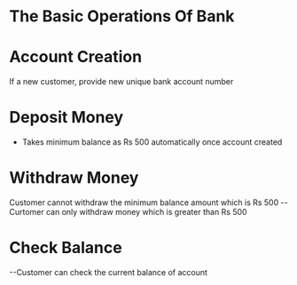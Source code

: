 # The Basic Operations Of Bank

# Account Creation
 If a new customer, provide new unique bank account number

# Deposit Money
* Takes minimum balance as Rs 500 automatically once account created
 
# Withdraw Money
 Customer cannot withdraw the minimum balance amount which is Rs 500
--Curtomer can only withdraw money which is greater than Rs 500
 
# Check Balance 
 --Customer can check the current balance of account
 
 
 
